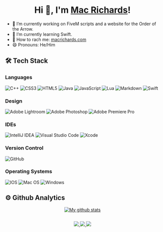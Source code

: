 <h1 align="center">Hi 👋, I'm <a href="http://www.macrichards.com">Mac Richards</a>!</h1>

- 🔭 I’m currently working on FiveM scripts and a website for the Order of the Arrow.
- 🌱 I’m currently learning Swift.
- 💬 How to rach me: [macrichards.com](macrichards.com)
- 😄 Pronouns: He/Him

## 🛠 Tech Stack
### Languages
![C++](https://img.shields.io/badge/c++-%2300599C.svg?style=for-the-badge&logo=c%2B%2B&logoColor=white)
![CSS3](https://img.shields.io/badge/css3-%231572B6.svg?style=for-the-badge&logo=css3&logoColor=white)
![HTML5](https://img.shields.io/badge/html5-%23E34F26.svg?style=for-the-badge&logo=html5&logoColor=white)
![Java](https://img.shields.io/badge/java-%23ED8B00.svg?style=for-the-badge&logo=java&logoColor=white)
![JavaScript](https://img.shields.io/badge/javascript-%23323330.svg?style=for-the-badge&logo=javascript&logoColor=%23F7DF1E)
![Lua](https://img.shields.io/badge/lua-%232C2D72.svg?style=for-the-badge&logo=lua&logoColor=white)
![Markdown](https://img.shields.io/badge/markdown-%23000000.svg?style=for-the-badge&logo=markdown&logoColor=white)
![Swift](https://img.shields.io/badge/swift-F54A2A?style=for-the-badge&logo=swift&logoColor=white)
### Design
![Adobe Lightroom](https://img.shields.io/badge/Adobe%20Lightroom-31A8FF.svg?style=for-the-badge&logo=Adobe%20Lightroom&logoColor=white)
![Adobe Photoshop](https://img.shields.io/badge/adobe%20photoshop-%2331A8FF.svg?style=for-the-badge&logo=adobephotoshop&logoColor=white)
![Adobe Premiere Pro](https://img.shields.io/badge/Adobe%20Premiere%20Pro-9999FF.svg?style=for-the-badge&logo=Adobe%20Premiere%20Pro&logoColor=white)
### IDEs
![IntelliJ IDEA](https://img.shields.io/badge/IntelliJIDEA-000000.svg?style=for-the-badge&logo=intellij-idea&logoColor=white)
![Visual Studio Code](https://img.shields.io/badge/Visual%20Studio%20Code-0078d7.svg?style=for-the-badge&logo=visual-studio-code&logoColor=white)
![Xcode](https://img.shields.io/badge/Xcode-007ACC?style=for-the-badge&logo=Xcode&logoColor=white)
### Version Control
![GitHub](https://img.shields.io/badge/github-%23121011.svg?style=for-the-badge&logo=github&logoColor=white)
### Operating Systems
![IOS](https://img.shields.io/badge/iOS-000000?style=for-the-badge&logo=ios&logoColor=white)
![Mac OS](https://img.shields.io/badge/mac%20os-000000?style=for-the-badge&logo=macos&logoColor=F0F0F0)
![Windows](https://img.shields.io/badge/Windows-0078D6?style=for-the-badge&logo=windows&logoColor=white)

## ⚙️ Github Analytics
<p align="center">
  <a href="https://github.com/MacRichards"><img src="https://github-readme-stats.vercel.app/api?username=MacRichards&show_icons=true&title_color=cbab58&text_color=cbab58&bg_color=1A1915" alt="My github stats"></a>
</p>

##

<p align="center">
  <a href="https://www.linkedin.com/in/michael-r-6a0936160/">
    <img src="https://img.shields.io/badge/linkedin-%230077B5.svg?style=for-the-badge&logo=linkedin&logoColor=white">
  </a>
  <a href="https://www.instagram.com/macrichards/">
    <img src="https://img.shields.io/badge/macrichards-%23E4405F.svg?style=for-the-badge&logo=Instagram&logoColor=white">
  </a>
  <a href="https://discord.gg/zFXEFTH/">
    <img src="https://img.shields.io/badge/Mac's%20Private%20Sever-%237289DA.svg?style=for-the-badge&logo=discord&logoColor=white">
  </a>
</p>

<!--
**MacRichards/MacRichards** is a ✨ _special_ ✨ repository because its `README.md` (this file) appears on your GitHub profile.

Here are some ideas to get you started:

- 🔭 I’m currently working on ...
- 🌱 I’m currently learning ...
- 👯 I’m looking to collaborate on ...
- 🤔 I’m looking for help with ...
- 💬 Ask me about ...
- 📫 How to reach me: ...
- 😄 Pronouns: ...
- ⚡ Fun fact: ...
-->
